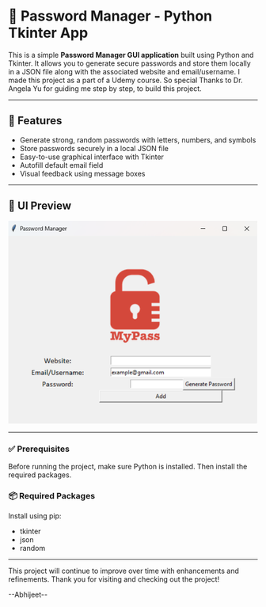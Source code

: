 
# 🔐 Password Manager - Python Tkinter App

This is a simple **Password Manager GUI application** built using Python and Tkinter. It allows you to generate secure passwords and store them locally in a JSON file along with the associated website and email/username. I made this project as a part of a Udemy course. So special Thanks to Dr. Angela Yu for guiding me step by step, to build this project. 

---

## 🧩 Features

- Generate strong, random passwords with letters, numbers, and symbols
- Store passwords securely in a local JSON file
- Easy-to-use graphical interface with Tkinter
- Autofill default email field
- Visual feedback using message boxes

---

## 📸 UI Preview

![Password Manager Screenshot](app.png)  

---

### ✅ Prerequisites

Before running the project, make sure Python is installed. Then install the required packages.

### 📦 Required Packages

Install using pip:

- tkinter
- json
- random

-----


This project will continue to improve over time with enhancements and refinements.
Thank you for visiting and checking out the project!


--Abhijeet--
